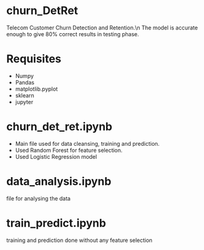 # churn_DetRet
Telecom Customer Churn Detection and Retention.\n
The model is accurate enough to give 80% correct results in testing phase.

# Requisites
 - Numpy
 - Pandas
 - matplotlib.pyplot
 - sklearn
 - jupyter
 
# churn_det_ret.ipynb
 - Main file used for data cleansing, training and prediction.
 - Used Random Forest for feature selection.
 - Used Logistic Regression model

# data_analysis.ipynb
file for analysing the data

# train_predict.ipynb
training and prediction done without any feature selection


